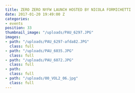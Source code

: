 ```yaml
---
title: ZERO ZERO NYFW LAUNCH HOSTED BY NICOLA FORMICHETTI
date: 2017-01-20 19:49:00 Z
categories:
- events
position: 33
thumbnail_image: "/uploads/PAU_6297.JPG"
images:
- path: "/uploads/PAU_6297-afda82.JPG"
  class: full
- path: "/uploads/PAU_6035.JPG"
  class: full
- path: "/uploads/PAU_6072.JPG"
  class: full
- path: 
  class: full
- path: "/uploads/00_VOL2_06.jpg"
  class: full
---
```


